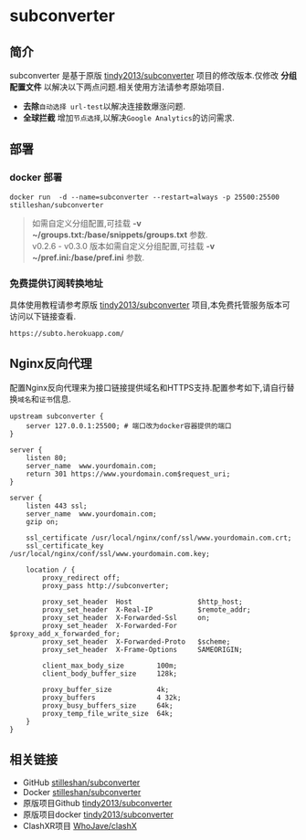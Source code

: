 # subconverter
## 简介
subconverter 是基于原版 [tindy2013/subconverter](https://github.com/tindy2013/subconverter) 项目的修改版本.仅修改 **分组配置文件** 以解决以下两点问题.相关使用方法请参考原始项目.

- **去除**`自动选择 url-test`以解决连接数爆涨问题.
- **全球拦截** 增加`节点选择`,以解决`Google Analytics`的访问需求.

## 部署
### docker 部署
```shell
docker run  -d --name=subconverter --restart=always -p 25500:25500 stilleshan/subconverter
```
> 如需自定义分组配置,可挂载 **-v ~/groups.txt:/base/snippets/groups.txt** 参数.  
v0.2.6 - v0.3.0 版本如需自定义分组配置,可挂载 **-v ~/pref.ini:/base/pref.ini** 参数.

### 免费提供订阅转换地址
具体使用教程请参考原版 [tindy2013/subconverter](https://github.com/tindy2013/subconverter)  项目,本免费托管服务版本可访问以下链接查看.
```shell
https://subto.herokuapp.com/
```

## Nginx反向代理
配置Nginx反向代理来为接口链接提供域名和HTTPS支持.配置参考如下,请自行替换`域名`和`证书`信息.

```nginx
upstream subconverter { 
    server 127.0.0.1:25500; # 端口改为docker容器提供的端口
}

server {
    listen 80;
    server_name  www.yourdomain.com;
    return 301 https://www.yourdomain.com$request_uri;
}

server {
    listen 443 ssl;
    server_name  www.yourdomain.com;
    gzip on;    

    ssl_certificate /usr/local/nginx/conf/ssl/www.yourdomain.com.crt;
    ssl_certificate_key /usr/local/nginx/conf/ssl/www.yourdomain.com.key;

    location / {
        proxy_redirect off;
        proxy_pass http://subconverter;

        proxy_set_header  Host                $http_host;
        proxy_set_header  X-Real-IP           $remote_addr;
        proxy_set_header  X-Forwarded-Ssl     on;
        proxy_set_header  X-Forwarded-For     $proxy_add_x_forwarded_for;
        proxy_set_header  X-Forwarded-Proto   $scheme;
        proxy_set_header  X-Frame-Options     SAMEORIGIN;

        client_max_body_size        100m;
        client_body_buffer_size     128k;

        proxy_buffer_size           4k;
        proxy_buffers               4 32k;
        proxy_busy_buffers_size     64k;
        proxy_temp_file_write_size  64k;
    }
}
```

## 相关链接
- GitHub [stilleshan/subconverter](https://github.com/stilleshan/subconverter)
- Docker [stilleshan/subconverter](https://hub.docker.com/r/stilleshan/subconverter)
- 原版项目Github [tindy2013/subconverter](https://github.com/tindy2013/subconverter)
- 原版项目docker [tindy2013/subconverter](https://hub.docker.com/r/tindy2013/subconverter)
- ClashXR项目 [WhoJave/clashX](https://github.com/WhoJave/clashX/releases)